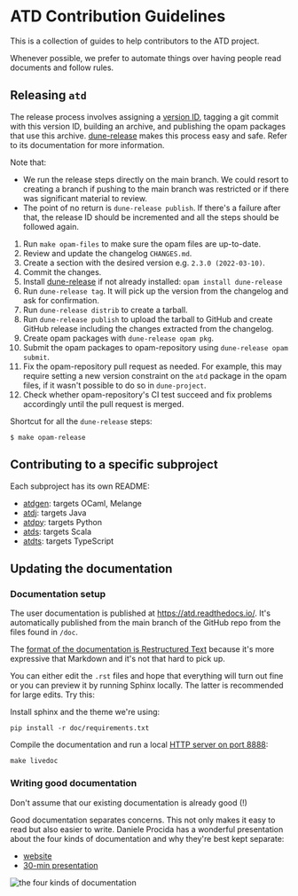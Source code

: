 ATD Contribution Guidelines
==

This is a collection of guides to help contributors to the ATD
project.

Whenever possible, we prefer to automate things over having people
read documents and follow rules.

Releasing `atd`
--

The release process involves assigning a
[version ID](https://semver.org/), tagging a git commit with this
version ID, building an archive, and publishing the opam packages that
use this archive.
[dune-release](https://github.com/ocamllabs/dune-release) makes this
process easy and safe. Refer to its documentation for more information.

Note that:
* We run the release steps directly on the main branch. We could
  resort to creating a branch if pushing to the main branch was
  restricted or if there was significant material to review.
* The point of no return is `dune-release publish`. If there's a
  failure after that, the release ID should be incremented and all the
  steps should be followed again.

1. Run `make opam-files` to make sure the opam files are up-to-date.
2. Review and update the changelog `CHANGES.md`.
3. Create a section with the desired version e.g. `2.3.0
   (2022-03-10)`.
4. Commit the changes.
5. Install [dune-release](https://github.com/ocamllabs/dune-release)
   if not already installed:
   `opam install dune-release`
6. Run `dune-release tag`. It will pick up the version from the
   changelog and ask for confirmation.
7. Run `dune-release distrib` to create a tarball.
8. Run `dune-release publish` to upload the tarball to GitHub and
   create GitHub release including the changes extracted from the
   changelog.
9. Create opam packages with `dune-release opam pkg`.
10. Submit the opam packages to opam-repository using
   `dune-release opam submit`.
11. Fix the opam-repository pull request as needed. For example, this
    may require setting a new version constraint on the `atd` package
    in the opam files, if it wasn't possible to do so in
    `dune-project`.
12. Check whether opam-repository's CI test succeed and fix problems
    accordingly until the pull request is merged.

Shortcut for all the `dune-release` steps:
```
$ make opam-release
```

Contributing to a specific subproject
--

Each subproject has its own README:

* [atdgen](atdgen): targets OCaml, Melange
* [atdj](atdj): targets Java
* [atdpy](atdpy): targets Python
* [atds](atds): targets Scala
* [atdts](atdts): targets TypeScript

Updating the documentation
--

### Documentation setup

The user documentation is published at https://atd.readthedocs.io/.
It's automatically published from the main branch of the GitHub repo
from the files found in `/doc`.

The [format of the documentation is Restructured
Text](https://thomas-cokelaer.info/tutorials/sphinx/rest_syntax.html#restructured-text-rest-and-sphinx-cheatsheet)
because it's more expressive that Markdown and it's not that hard to
pick up.

You can either edit the `.rst` files and hope that everything will
turn out fine or you can preview it by running Sphinx locally. The
latter is recommended for large edits. Try this:

Install sphinx and the theme we're using:
```
pip install -r doc/requirements.txt
```

Compile the documentation and run a local
[HTTP server on port 8888](http://0.0.0.0:8888):
```
make livedoc
```

### Writing good documentation

Don't assume that our existing documentation is already good (!)

Good documentation separates concerns. This not only makes it easy
to read but also easier to write.
Daniele Procida has a wonderful presentation about the four kinds of
documentation and why they're best kept separate:

* [website](https://documentation.divio.com/)
* [30-min presentation](https://www.youtube.com/watch?v=t4vKPhjcMZg)

![the four kinds of documentation](https://user-images.githubusercontent.com/343265/153692997-07752757-2227-4ba7-b53f-e5e85a71e71a.png)
